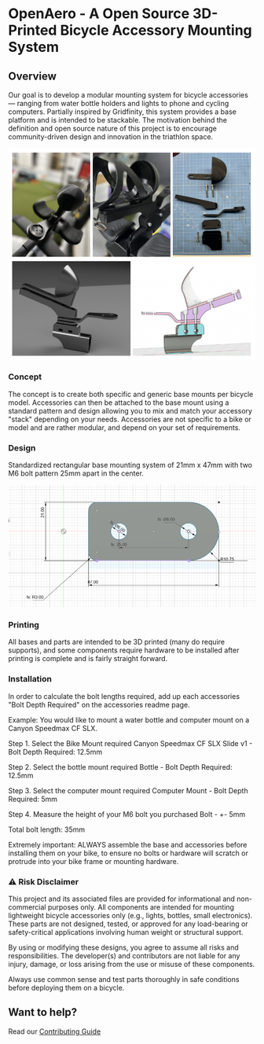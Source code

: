 # OpenAero - A Open Source 3D-Printed Bicycle Accessory Mounting System

## Overview

Our goal is to develop a modular mounting system for bicycle accessories — ranging from water bottle holders and lights to phone and cycling computers. Partially inspired by Gridfinity, this system provides a base platform and is intended to be stackable. The motivation behind the definition and open source nature of this project is to encourage community-driven design and innovation in the triathlon space.


![Grid](Images/readme.png)


### Concept

The concept is to create both specific and generic base mounts per bicycle model. Accessories can then be attached to the base mount using a standard pattern and design allowing you to mix and match your accessory "stack" depending on your needs. Accessories are not specific to a bike or model and are rather modular, and depend on your set of requirements.

### Design

Standardized rectangular base mounting system of 21mm x 47mm with two M6 bolt pattern 25mm apart in the center. 

![Spacer](Images/spacer.png)

### Printing

All bases and parts are intended to be 3D printed (many do require supports), and some components require hardware to be installed after printing is complete and is fairly straight forward.

### Installation

In order to calculate the bolt lengths required, add up each accessories "Bolt Depth Required" on the accessories readme page.

Example:
You would like to mount a water bottle and computer mount on a Canyon Speedmax CF SLX.

Step 1. Select the Bike Mount required
Canyon Speedmax CF SLX Slide v1 - Bolt Depth Required: 12.5mm

Step 2. Select the bottle mount required
Bottle - Bolt Depth Required: 12.5mm

Step 3. Select the computer mount required
Computer Mount - Bolt Depth Required: 5mm

Step 4. Measure the height of your M6 bolt you purchased
Bolt - +- 5mm

Total bolt length: 35mm

Extremely important: ALWAYS assemble the base and accessories before installing them on your bike, to ensure no bolts or hardware will scratch or protrude into your bike frame or mounting hardware.

### ⚠️ Risk Disclaimer
This project and its associated files are provided for informational and non-commercial purposes only. All components are intended for mounting lightweight bicycle accessories only (e.g., lights, bottles, small electronics). These parts are not designed, tested, or approved for any load-bearing or safety-critical applications involving human weight or structural support.

By using or modifying these designs, you agree to assume all risks and responsibilities. The developer(s) and contributors are not liable for any injury, damage, or loss arising from the use or misuse of these components.

Always use common sense and test parts thoroughly in safe conditions before deploying them on a bicycle.


## Want to help?

Read our [Contributing Guide](CONTRIBUTING.md)